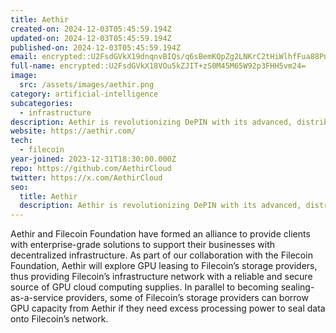 ```yaml
---
title: Aethir
created-on: 2024-12-03T05:45:59.194Z
updated-on: 2024-12-03T05:45:59.194Z
published-on: 2024-12-03T05:45:59.194Z
email: encrypted::U2FsdGVkX19dnqnvBIQs/q6sBemKQpZg2LNKrC2tHiWlhfFua88PnssbxH6Jj1a2
full-name: encrypted::U2FsdGVkX18VOu5kZJIT+zS0M45M65W92p3FHH5vm24=
image:
  src: /assets/images/aethir.png
category: artificial-intelligence
subcategories:
  - infrastructure
description: Aethir is revolutionizing DePIN with its advanced, distributed enterprise-grade GPU-based compute infrastructure tailored for AI and gaming.
website: https://aethir.com/
tech:
  - filecoin
year-joined: 2023-12-31T18:30:00.000Z
repo: https://github.com/AethirCloud
twitter: https://x.com/AethirCloud
seo:
  title: Aethir
  description: Aethir is revolutionizing DePIN with its advanced, distributed enterprise-grade GPU-based compute infrastructure tailored for AI and gaming.
---
```


Aethir and Filecoin Foundation have formed an alliance to provide clients with enterprise-grade solutions to support their businesses with decentralized infrastructure. As part of our collaboration with the Filecoin Foundation, Aethir will explore GPU leasing to Filecoin’s storage providers, thus providing Filecoin’s infrastructure network with a reliable and secure source of GPU cloud computing supplies. In parallel to becoming sealing-as-a-service providers, some of Filecoin’s storage providers can borrow GPU capacity from Aethir if they need excess processing power to seal data onto Filecoin’s network.
